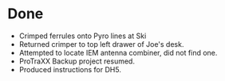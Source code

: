 # Done

- Crimped ferrules onto Pyro lines at Ski
- Returned crimper to top left drawer of Joe's desk.
- Attempted to locate IEM antenna combiner, did not find one.
- ProTraXX Backup project resumed.
- Produced instructions for DH5.

